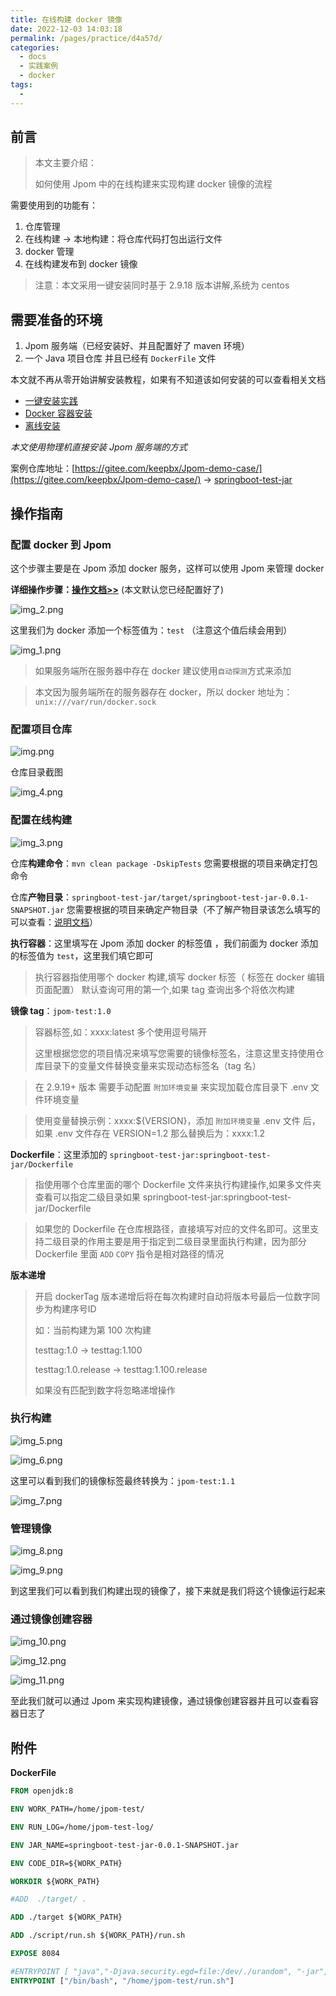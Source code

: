 ```yaml
---
title: 在线构建 docker 镜像
date: 2022-12-03 14:03:18
permalink: /pages/practice/d4a57d/
categories:
  - docs
  - 实践案例
  - docker
tags:
  - 
---
```


## 前言

> 本文主要介绍：
> 
> 如何使用 Jpom 中的在线构建来实现构建 docker 镜像的流程

需要使用到的功能有：

1. 仓库管理
2. 在线构建 -> 本地构建：将仓库代码打包出运行文件
3. docker 管理
4. 在线构建发布到 docker 镜像

> 注意：本文采用一键安装同时基于 2.9.18 版本讲解,系统为 centos


## 需要准备的环境

1. Jpom 服务端（已经安装好、并且配置好了 maven 环境）
2. 一个 Java 项目仓库 并且已经有 `DockerFile` 文件

本文就不再从零开始讲解安装教程，如果有不知道该如何安装的可以查看相关文档

-  [一键安装实践](https://jpom.top/pages/15b7a2/)
-  [Docker 容器安装](https://jpom.top/pages/c846d3/)
-  [离线安装](https://jpom.top/pages/af288b/)

*本文使用物理机直接安装 Jpom 服务端的方式*

案例仓库地址：[https://gitee.com/keepbx/Jpom-demo-case/](https://gitee.com/keepbx/Jpom-demo-case/) -> [springboot-test-jar](https://gitee.com/keepbx/Jpom-demo-case/tree/master/springboot-test-jar)

## 操作指南

### 配置 docker 到 Jpom 

这个步骤主要是在 Jpom 添加 docker 服务，这样可以使用 Jpom 来管理 docker

**详细操作步骤：[操作文档>>](/pages/practice/docker-cli/)** (本文默认您已经配置好了)

![img_2.png](/images/tutorial/build-docker-images/img_2.png)

这里我们为 docker 添加一个标签值为：`test` （注意这个值后续会用到）

![img_1.png](/images/tutorial/build-docker-images/img_1.png)

> 如果服务端所在服务器中存在 docker 建议使用`自动探测`方式来添加

> 本文因为服务端所在的服务器存在 docker，所以 docker 地址为：`unix:///var/run/docker.sock`

### 配置项目仓库

![img.png](/images/tutorial/build-docker-images/img.png)

仓库目录截图

![img_4.png](/images/tutorial/build-docker-images/img_4.png)

### 配置在线构建

![img_3.png](/images/tutorial/build-docker-images/img_3.png)

仓库**构建命令**：`mvn clean package -DskipTests` 您需要根据的项目来确定打包命令

仓库**产物目录**：`springboot-test-jar/target/springboot-test-jar-0.0.1-SNAPSHOT.jar` 您需要根据的项目来确定产物目录（不了解产物目录该怎么填写的可以查看：[说明文档](/pages/0b946a/#产物目录)）

**执行容器**：这里填写在 Jpom 添加 docker 的标签值 ，我们前面为 docker 添加的标签值为 `test`，这里我们填它即可

> 执行容器指使用哪个 docker 构建,填写 docker 标签（ 标签在 docker 编辑页面配置） 默认查询可用的第一个,如果 tag 查询出多个将依次构建

**镜像 tag**：`jpom-test:1.0`

> 容器标签,如：xxxx:latest 多个使用逗号隔开
> 
> 这里根据您您的项目情况来填写您需要的镜像标签名，注意这里支持使用仓库目录下的变量文件替换变量来实现动态标签名（tag 名）
 
> 在 2.9.19+ 版本 需要手动配置 `附加环境变量` 来实现加载仓库目录下 .env 文件环境变量 

> 使用变量替换示例：xxxx:${VERSION}，添加 `附加环境变量` .env 文件 后，如果 .env 文件存在 VERSION=1.2 那么替换后为：xxxx:1.2

**Dockerfile**：这里添加的 `springboot-test-jar:springboot-test-jar/Dockerfile`

> 指使用哪个仓库里面的哪个 Dockerfile 文件来执行构建操作,如果多文件夹查看可以指定二级目录如果 springboot-test-jar:springboot-test-jar/Dockerfile

> 如果您的 Dockerfile 在仓库根路径，直接填写对应的文件名即可。这里支持二级目录的作用主要是用于指定到二级目录里面执行构建，因为部分 Dockerfile 里面 `ADD` `COPY` 指令是相对路径的情况

**版本递增**

> 开启 dockerTag 版本递增后将在每次构建时自动将版本号最后一位数字同步为构建序号ID
> 
> 如：当前构建为第 100 次构建 
> 
> testtag:1.0 -> testtag:1.100
> 
> testtag:1.0.release -> testtag:1.100.release
> 
> 如果没有匹配到数字将忽略递增操作

### 执行构建

![img_5.png](/images/tutorial/build-docker-images/img_5.png)

![img_6.png](/images/tutorial/build-docker-images/img_6.png)

这里可以看到我们的镜像标签最终转换为：`jpom-test:1.1`


![img_7.png](/images/tutorial/build-docker-images/img_7.png)

### 管理镜像

![img_8.png](/images/tutorial/build-docker-images/img_8.png)

![img_9.png](/images/tutorial/build-docker-images/img_9.png)

到这里我们可以看到我们构建出现的镜像了，接下来就是我们将这个镜像运行起来

### 通过镜像创建容器

![img_10.png](/images/tutorial/build-docker-images/img_10.png)

![img_12.png](/images/tutorial/build-docker-images/img_12.png)

![img_11.png](/images/tutorial/build-docker-images/img_11.png)

至此我们就可以通过 Jpom 来实现构建镜像，通过镜像创建容器并且可以查看容器日志了


## 附件


**DockerFile**

```dockerfile
FROM openjdk:8

ENV WORK_PATH=/home/jpom-test/

ENV RUN_LOG=/home/jpom-test-log/

ENV JAR_NAME=springboot-test-jar-0.0.1-SNAPSHOT.jar

ENV CODE_DIR=${WORK_PATH}

WORKDIR ${WORK_PATH}

#ADD  ./target/ .

ADD ./target ${WORK_PATH}

ADD ./script/run.sh ${WORK_PATH}/run.sh

EXPOSE 8084

#ENTRYPOINT [ "java","-Djava.security.egd=file:/dev/./urandom", "-jar","/${jarName}"]
ENTRYPOINT ["/bin/bash", "/home/jpom-test/run.sh"]
```